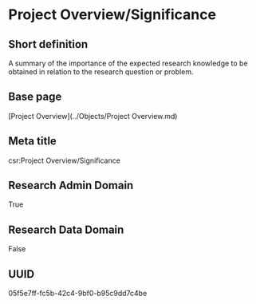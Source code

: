 # Project Overview/Significance
## Short definition
A summary of the importance of the expected research knowledge to be obtained  in relation to the research question or problem.
## Base page
[Project Overview](../Objects/Project Overview.md)
## Meta title
csr:Project Overview/Significance
## Research Admin Domain
True
## Research Data Domain
False
## UUID
05f5e7ff-fc5b-42c4-9bf0-b95c9dd7c4be
